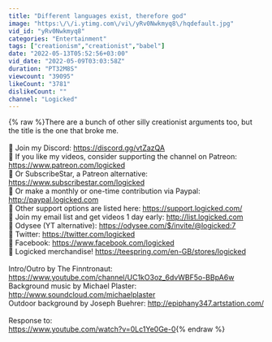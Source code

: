 ```yaml
---
title: "Different languages exist, therefore god"
image: "https:\/\/i.ytimg.com\/vi\/yRv0Nwkmyq8\/hqdefault.jpg"
vid_id: "yRv0Nwkmyq8"
categories: "Entertainment"
tags: ["creationism","creationist","babel"]
date: "2022-05-13T05:52:56+03:00"
vid_date: "2022-05-09T03:03:58Z"
duration: "PT32M8S"
viewcount: "39095"
likeCount: "3781"
dislikeCount: ""
channel: "Logicked"
---
```

{% raw %}There are a bunch of other silly creationist arguments too, but the title is the one that broke me.<br /><br />🎩 Join my Discord: <a rel="nofollow" target="blank" href="https://discord.gg/vtZazQA">https://discord.gg/vtZazQA</a><br />🎩 If you like my videos, consider supporting the channel on Patreon: <a rel="nofollow" target="blank" href="https://www.patreon.com/logicked">https://www.patreon.com/logicked</a><br />🎩 Or SubscribeStar, a Patreon alternative: <a rel="nofollow" target="blank" href="https://www.subscribestar.com/logicked">https://www.subscribestar.com/logicked</a><br />🎩 Or make a monthly or one-time contribution via Paypal:<br /><a rel="nofollow" target="blank" href="http://paypal.logicked.com">http://paypal.logicked.com</a><br />🎩 Other support options are listed here: <a rel="nofollow" target="blank" href="https://support.logicked.com/">https://support.logicked.com/</a><br />🎩 Join my email list and get videos 1 day early: <a rel="nofollow" target="blank" href="http://list.logicked.com">http://list.logicked.com</a><br />🎩 Odysee (YT alternative): <a rel="nofollow" target="blank" href="https://odysee.com/$/invite/@logicked:7">https://odysee.com/$/invite/@logicked:7</a> <br />🎩 Twitter: <a rel="nofollow" target="blank" href="https://twitter.com/logicked">https://twitter.com/logicked</a><br />🎩 Facebook: <a rel="nofollow" target="blank" href="https://www.facebook.com/logicked">https://www.facebook.com/logicked</a><br />🎩 Logicked merchandise! <a rel="nofollow" target="blank" href="https://teespring.com/en-GB/stores/logicked">https://teespring.com/en-GB/stores/logicked</a><br /><br />Intro/Outro by The Finntronaut: <a rel="nofollow" target="blank" href="https://www.youtube.com/channel/UC1kO3oz_6dvWBF5o-BBpA6w">https://www.youtube.com/channel/UC1kO3oz_6dvWBF5o-BBpA6w</a><br />Background music by Michael Plaster: <a rel="nofollow" target="blank" href="http://www.soundcloud.com/michaelplaster">http://www.soundcloud.com/michaelplaster</a><br />Outdoor background by Joseph Buehrer: <a rel="nofollow" target="blank" href="http://epiphany347.artstation.com/">http://epiphany347.artstation.com/</a><br /><br />Response to:<br /><a rel="nofollow" target="blank" href="https://www.youtube.com/watch?v=0Lc1Ye0Ge-0">https://www.youtube.com/watch?v=0Lc1Ye0Ge-0</a>{% endraw %}
